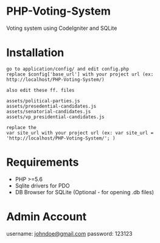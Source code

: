 # PHP-Voting-System
Voting system using CodeIgniter and SQLite
# Installation
	
	go to application/config/ and edit config.php 
	replace $config['base_url'] with your project url (ex: http://localhost/PHP-Voting-System/)

	also edit these ff. files

	assets/political-parties.js
	assets/presedential-candidates.js
	assets/senatorial-candidates.js
	assets/vp_presidential-candidates.js

	replace the 
	var site_url with your project url (ex: var site_url = 'http://localhost/PHP-Voting-System/'; )

# Requirements
* PHP >=5.6
* Sqlite drivers for PDO
* DB Browser for SQLite (Optional - for opening .db files)
# Admin Account
username: johndoe@gmail.com
password: 123123
